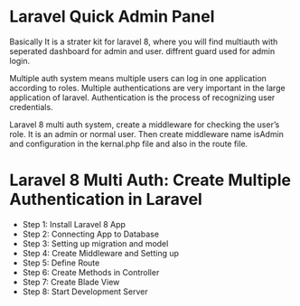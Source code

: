 # Laravel Quick Admin Panel 
Basically It is a strater kit for laravel 8, where you will find multiauth with seperated dashboard for admin and user. diffrent guard used for admin login.

Multiple auth system means multiple users can log in one application according to roles. Multiple authentications are very important in the large application of laravel. Authentication is the process of recognizing user credentials.

Laravel 8 multi auth system, create a middleware for checking the user’s role. It is an admin or normal user. Then create middleware name isAdmin and configuration in the kernal.php file and also in the route file.

# Laravel 8 Multi Auth: Create Multiple Authentication in Laravel
- Step 1: Install Laravel 8 App
- Step 2: Connecting App to Database
- Step 3: Setting up migration and model
- Step 4: Create Middleware and Setting up
- Step 5: Define Route
- Step 6: Create Methods in Controller
- Step 7: Create Blade View
- Step 8: Start Development Server
